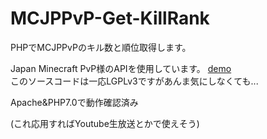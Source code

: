 # MCJPPvP-Get-KillRank
PHPでMCJPPvPのキル数と順位取得します。

Japan Minecraft PvP様のAPIを使用しています。 <a href="https://yuzulabo.azurewebsites.net/demo/getrank.php">demo</a><br>
このソースコードは一応LGPLv3ですがあんま気にしなくても...

Apache&PHP7.0で動作確認済み

(これ応用すればYoutube生放送とかで使えそう)

